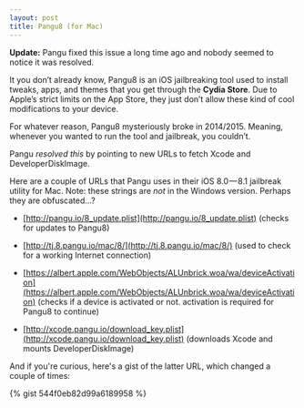 ```yaml
---
layout: post
title: Pangu8 (for Mac)
---
```


**Update:** Pangu fixed this issue a long time ago and nobody seemed to notice it was resolved.

It you don’t already know, Pangu8 is an iOS jailbreaking tool used to install tweaks, apps, and themes that you get through the **Cydia Store**. Due to Apple’s strict limits on the App Store, they just don’t allow these kind of cool modifications to your device.

For whatever reason, Pangu8 mysteriously broke in 2014/2015. Meaning, whenever you wanted to run the tool and jailbreak, you couldn’t.

Pangu *resolved this* by pointing to new URLs to fetch Xcode and DeveloperDiskImage.

Here are a couple of URLs that Pangu uses in their iOS 8.0 — 8.1 jailbreak utility for Mac. Note: these strings are *not* in the Windows version. Perhaps they are obfuscated…?

- [http://pangu.io/8_update.plist](http://pangu.io/8_update.plist) (checks for updates to Pangu8)

- [http://tj.8.pangu.io/mac/8/](http://tj.8.pangu.io/mac/8/) (used to check for a working Internet connection)

- [https://albert.apple.com/WebObjects/ALUnbrick.woa/wa/deviceActivation](https://albert.apple.com/WebObjects/ALUnbrick.woa/wa/deviceActivation) (checks if a device is activated or not. activation is required for Pangu8 to continue)

- [http://xcode.pangu.io/download_key.plist](http://xcode.pangu.io/download_key.plist) (downloads Xcode and mounts DeveloperDiskImage)

And if you're curious, here's a gist of the latter URL, which changed a couple of times:

{% gist 544f0eb82d99a6189958 %}
